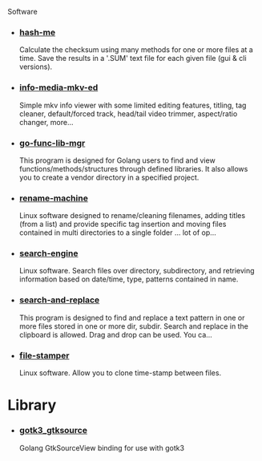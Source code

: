 Software

- ### [hash-me](https://hfmrow.github.io/hash-me)
  
  Calculate the checksum using many methods for one or more 
  files at a time. Save the results in a '.SUM' text file for each given 
  file (gui & cli versions).
  
- ### [info-media-mkv-ed](https://hfmrow.github.io/info-media-mkv-ed)
  
  Simple mkv info viewer with some limited editing features, 
  titling, tag cleaner, default/forced track, head/tail video trimmer, 
  aspect/ratio changer, more...
  
- ### [go-func-lib-mgr](https://hfmrow.github.io/go-func-lib-mgr)
  
  This program is designed for Golang users to find and view 
  functions/methods/structures through defined libraries. It also allows 
  you to create a vendor directory in a specified project.
  
- ### [rename-machine](https://hfmrow.github.io/rename-machine)
  
  Linux software designed to rename/cleaning filenames, adding 
  titles (from a list) and provide specific tag insertion and moving files
   contained in multi directories to a single folder ... lot of op…
  
- ### [search-engine](https://hfmrow.github.io/search-engine)
  
  Linux software. Search files over directory, subdirectory, and
   retrieving information based on date/time, type, patterns contained in 
  name.
  
- ### [search-and-replace](https://hfmrow.github.io/search-and-replace)
  
  This program is designed to find and replace a text pattern in
   one or more files stored in one or more dir, subdir. Search and replace
   in the clipboard is allowed. Drag and drop can be used. You ca…
  
- ### [file-stamper](https://hfmrow.github.io/file-stamper)
  
  Linux software. Allow you to clone time-stamp between files.
  

# Library

- ### [gotk3_gtksource](https://github.com/hfmrow/gotk3_gtksource)
  
  Golang GtkSourceView binding for use with gotk3
